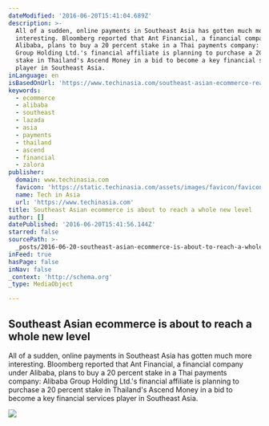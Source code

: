 ```yaml
---
dateModified: '2016-06-20T15:41:04.689Z'
description: >-
  All of a sudden, online payments in Southeast Asia has gotten much more
  interesting. Bloomberg reported that Ant Financial, a financial company under
  Alibaba, plans to buy a 20 percent stake in a Thai payments company: Alibaba
  Group Holding Ltd.'s financial affiliate is planning to purchase a 20 percent
  stake in Thailand's Ascend Money in a bid to become a key financial services
  player in Southeast Asia.
inLanguage: en
isBasedOnUrl: 'https://www.techinasia.com/southeast-asian-ecommerce-reach-level'
keywords:
  - ecommerce
  - alibaba
  - southeast
  - lazada
  - asia
  - payments
  - thailand
  - ascend
  - financial
  - zalora
publisher:
  domain: www.techinasia.com
  favicon: 'https://static.techinasia.com/assets/images/favicon/favicon.ico'
  name: Tech in Asia
  url: 'https://www.techinasia.com'
title: Southeast Asian ecommerce is about to reach a whole new level
author: []
datePublished: '2016-06-20T15:41:56.144Z'
starred: false
sourcePath: >-
  _posts/2016-06-20-southeast-asian-ecommerce-is-about-to-reach-a-whole-new-leve.md
inFeed: true
hasPage: false
inNav: false
_context: 'http://schema.org'
_type: MediaObject

---
```

<article style=""><h1>Southeast Asian ecommerce is about to reach a whole new level</h1><p>All of a sudden, online payments in Southeast Asia has gotten much more interesting. Bloomberg reported that Ant Financial, a financial company under Alibaba, plans to buy a 20 percent stake in a Thai payments company: Alibaba Group Holding Ltd.'s financial affiliate is planning to purchase a 20 percent stake in Thailand's Ascend Money in a bid to become a key financial services player in Southeast Asia.</p><img src="https://cdn.techinasia.com/wp-content/uploads/2015/12/alibaba-investments-2015-jack-ma-yuan.jpg" /></article>